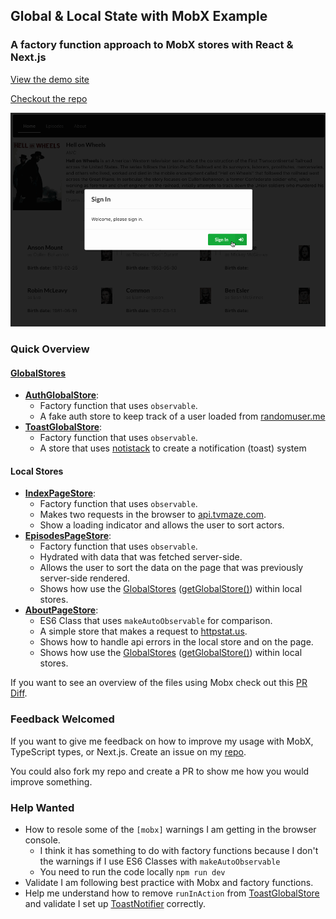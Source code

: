 ## Global & Local State with MobX Example

### A factory function approach to MobX stores with React & Next.js

[View the demo site](https://mobx-local-global-stores.vercel.app/)

[Checkout the repo](https://github.com/codeBelt/mobx-local-global-stores)

![screenshot of website](./animation.gif)

### Quick Overview

#### [GlobalStores](https://github.com/codeBelt/mobx-local-global-stores/blob/main/src/stores/GlobalStore.ts)

- **[AuthGlobalStore](https://github.com/codeBelt/mobx-local-global-stores/blob/main/src/stores/auth/AuthGlobalStore.ts)**:
  - Factory function that uses `observable`.
  - A fake auth store to keep track of a user loaded from [randomuser.me](https://randomuser.me/)
- **[ToastGlobalStore](https://github.com/codeBelt/mobx-local-global-stores/blob/main/src/stores/toast/ToastGlobalStore.ts)**:
  - Factory function that uses `observable`.
  - A store that uses [notistack](https://iamhosseindhv.com/notistack) to create a notification (toast) system

#### Local Stores

- **[IndexPageStore](https://github.com/codeBelt/mobx-local-global-stores/blob/main/src/components/pages/index-page/IndexPage.store.ts)**:
  - Factory function that uses `observable`.
  - Makes two requests in the browser to [api.tvmaze.com](https://api.tvmaze.com).
  - Show a loading indicator and allows the user to sort actors.
- **[EpisodesPageStore](https://github.com/codeBelt/mobx-local-global-stores/blob/main/src/components/pages/episodes-page/EpisodesPage.store.ts)**:
  - Factory function that uses `observable`.
  - Hydrated with data that was fetched server-side.
  - Allows the user to sort the data on the page that was previously server-side rendered.
  - Shows how use the [GlobalStores](https://github.com/codeBelt/mobx-local-global-stores/blob/main/src/stores/GlobalStore.ts) ([getGlobalStore()](https://github.com/codeBelt/mobx-local-global-stores/blob/main/src/components/shared/global-store-provider/GlobalStoreProvider.tsx#L13)) within local stores.
- **[AboutPageStore](https://github.com/codeBelt/mobx-local-global-stores/blob/main/src/components/pages/about-page/AboutPage.store.ts)**:
  - ES6 Class that uses `makeAutoObservable` for comparison.
  - A simple store that makes a request to [httpstat.us](https://httpstat.us).
  - Shows how to handle api errors in the local store and on the page.
  - Shows how use the [GlobalStores](https://github.com/codeBelt/mobx-local-global-stores/blob/main/src/stores/GlobalStore.ts) ([getGlobalStore()](https://github.com/codeBelt/mobx-local-global-stores/blob/main/src/components/shared/global-store-provider/GlobalStoreProvider.tsx#L13)) within local stores.

If you want to see an overview of the files using Mobx check out this [PR Diff](https://github.com/codeBelt/mobx-local-global-stores/pull/4/files).

### Feedback Welcomed

If you want to give me feedback on how to improve my usage with MobX, TypeScript types, or Next.js. Create an issue on my [repo](https://github.com/codeBelt/mobx-local-global-stores).

You could also fork my repo and create a PR to show me how you would improve something.

### Help Wanted

- How to resole some of the `[mobx]` warnings I am getting in the browser console.
  - I think it has something to do with factory functions because I don't the warnings if I use ES6 Classes with `makeAutoObservable`
  - You need to run the code locally `npm run dev`
- Validate I am following best practice with Mobx and factory functions.
- Help me understand how to remove `runInAction` from [ToastGlobalStore](https://github.com/codeBelt/mobx-local-global-stores/blob/main/src/stores/toast/ToastGlobalStore.ts) and validate I set up [ToastNotifier](https://github.com/codeBelt/mobx-local-global-stores/blob/main/src/components/ui/toast-notifier/ToastNotifier.tsx) correctly.
